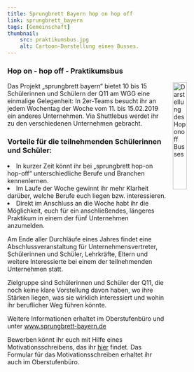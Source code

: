 ```yaml
---
title: Sprungbrett Bayern hop on hop off
link: sprungbrett_bayern
tags: [Gemeinschaft]
thumbnail: 
    src: praktikumsbus.jpg
    alt: Cartoon-Darstellung eines Busses.
---
```


<h3>
    Hop on - hop off - Praktikumsbus
</h3>
<img src="images/praktikumsbus.jpg" alt="Darstellung des Hoponoff Busses" style="float: right; margin-left: 15px; width: 25%; margin-bottom: 15px"></img>

<p>
    Das Projekt „sprungbrett bayern“ bietet 10 bis 15 Schülerinnen und Schülern der Q11 am WGG eine einmalige Gelegenheit: In 2er-Teams 
    besucht ihr an jedem Wochentag der Woche vom 11. bis 15.02.2019 ein anderes Unternehmen. Via Shuttlebus werdet ihr zu den verschiedenen Unternehmen gebracht.
</p>

<h3>
    Vorteile für die teilnehmenden Schülerinnen und Schüler:
</h3>

   <li>
    In kurzer Zeit könnt ihr bei „sprungbrett hop-on hop-off“ unterschiedliche Berufe und Branchen kennenlernen.
   </li>

   <li>
    Im Laufe der Woche gewinnt ihr mehr Klarheit darüber, welche Berufe euch liegen bzw. interessieren.

</li>

<li>
    Direkt im Anschluss an die Woche habt ihr die Möglichkeit, euch für ein anschließendes, längeres Praktikum in einem der fünf Unternehmen anzumelden.

</li>

<p>
    Am Ende aller Durchläufe eines Jahres findet eine Abschlussveranstaltung für Unternehmensvertreter, Schülerinnen und Schüler, Lehrkräfte, Eltern und weitere Interessierte bei einem der teilnehmenden Unternehmen statt.
</p>

<p>
    Zielgruppe sind Schülerinnen und Schüler der Q11, die noch keine klare Vorstellung davon haben, wo ihre Stärken liegen, was sie wirklich interessiert 
    und wohin ihr beruflicher Weg führen könnte.

</p>

<p>
    Weitere Informationen erhaltet im Oberstufenbüro und unter
    <a href="https://www.sprungbrett-bayern.de/schueler/sprungbrett-hop-on-hop-off/">www.sprungbrett-bayern.de </a>
</p>
<p>
    Bewerben könnt ihr euch mit Hilfe eines Motivationsschreibens, das ihr 
    <a href="/documents/hoponoff_bewerbung.pdf" target = "_blank">hier</a>
    findet. Das Formular für das Motivationsschreiben erhaltet ihr auch im Oberstufenbüro.
</p>
